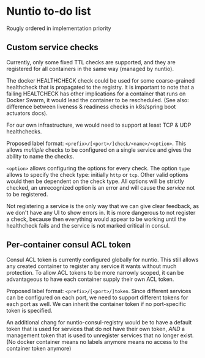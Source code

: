 # Nuntio to-do list

Rougly ordered in implementation priority

## Custom service checks

Currently, only some fixed TTL checks are supported, and they are registered for all containers in the same way (managed by nuntio).

The docker HEALTHCHECK check could be used for some coarse-grained healthcheck that is propagated to the registry.
It is important to note that a failing HEALTCHECK has other implications for a container that runs on Docker Swarm, it would lead the container to be rescheduled.
(See also: difference between liveness & readiness checks in k8s/spring boot actuators docs).

For our own infrastructure, we would need to support at least TCP & UDP healthchecks.

Proposed label format: `<prefix>/[<port>/]check/<name>/<option>`. This allows *multiple* checks to be configured on a single service and gives the ability to name the checks.

`<option>` allows configuring the options for every check. The option `type` allows to specify the check type: initially `http` or `tcp`.
Other valid options would then be dependent on the check type. All options will be strictly checked, an unrecognized option is an error and will cause the *service* not to be registered.

Not registering a service is the only way that we can give clear feedback, as we don't have any UI to show errors in.
It is more dangerous to not register a check, because then everything would appear to be working until the healthcheck fails and the service is not marked critical in consul.

## Per-container consul ACL token

Consul ACL token is currently configured globally for nuntio. This still allows any created container to register any service it wants without much protection.
To allow ACL tokens to be more narrowly scoped, it can be advantageous to have each container supply their own ACL token.

Proposed label format: `<prefix>/[<port>/]token`. Since different services can be configured on each port, we need to support different tokens for each port as well.
We can inherit the container token if no port-specific token is specified.

An additional chang for nuntio-consul-registry would be to have a default token that is used for services that do not have their own token,
*AND* a management token that is used to unregister services that no longer exist. (No docker container means no labels anymore means no access to the container token anymore)

